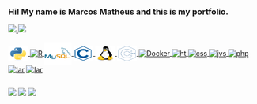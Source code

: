 ### Hi! My name is Marcos Matheus and this is my portfolio.
 
<div align="left">
  <a href="https://github.com/M-MSilva">
  <img height="180em" src="https://github-readme-stats-sigma-five.vercel.app/api?username=M-MSilva&show_icons=true&theme=white&include_all_commits=true&count_private=true"/>
  <img height="180em" src="https://github-readme-stats-sigma-five.vercel.app/api/top-langs/?username=M-MSilva&layout=compact&langs_count=7&theme=white"/>
</div>

 <div style="display: inline_block"><br>
   <img align="center" alt="Python" height="30" width="40" src="https://raw.githubusercontent.com/devicons/devicon/master/icons/python/python-original.svg">
   <img align="center" alt="R" height="30" width="40" src="https://cdn.jsdelivr.net/gh/devicons/devicon/icons/r/r-original.svg">
   <img align="center" alt="Ts" height="45" width="55" src="https://github.com/devicons/devicon/blob/master/icons/mysql/mysql-original-wordmark.svg">
   <img align="center" alt="Js" height="30" width="40" src="https://github.com/devicons/devicon/blob/master/icons/c/c-line.svg">
   <img align="center" alt="Ts" height="30" width="40" src="https://github.com/devicons/devicon/blob/master/icons/linux/linux-original.svg">
   <img align="center" alt="Dock" height="30" width="40" src="https://github.com/devicons/devicon/blob/master/icons/cplusplus/cplusplus-line.svg">
   <img align="center" alt="Docker" height="30" width="40" src="https://cdn.jsdelivr.net/gh/devicons/devicon/icons/docker/docker-plain-wordmark.svg">
   <img align="center" alt="ht" height="30" width="40"  src="https://cdn.jsdelivr.net/gh/devicons/devicon/icons/html5/html5-original-wordmark.svg" />
   <img align="center" alt="css" height="30" width="40"  src="https://cdn.jsdelivr.net/gh/devicons/devicon/icons/css3/css3-original-wordmark.svg" />
   <img align="center" alt="jvs" height="30" width="40"  src="https://cdn.jsdelivr.net/gh/devicons/devicon/icons/javascript/javascript-original.svg" />
   <img align="center" alt="php" height="30" width="40" src="https://cdn.jsdelivr.net/gh/devicons/devicon/icons/php/php-original.svg" />
   <img align="center" alt="lar" height="30" width="40" src="https://cdn.jsdelivr.net/gh/devicons/devicon/icons/laravel/laravel-plain.svg" />
   <img align="center" alt="lar" height="30" width="40" src="https://cdn.jsdelivr.net/gh/devicons/devicon/icons/bootstrap/bootstrap-original.svg" />  
</div>
   
 
 ##
 
 <div>  
  <a href = "mailto:marcosmateusdepaivasilva@gmail.com"><img src="https://img.shields.io/badge/-Gmail-%23333?style=for-the-badge&logo=gmail&logoColor=white" target="_blank"></a>
  <a href="https://www.linkedin.com/in/marcos-matheus-silva-089699b3/" target="_blank"><img src="https://img.shields.io/badge/-LinkedIn-%230077B5?style=for-the-badge&logo=linkedin&logoColor=white" target="_blank"></a> 
  <a href="https://github.com/M-MSilva/M-MSilva/blob/main/Curricullum_Marcos_Matheus_DS.docx?raw=true" download><img src="https://img.shields.io/badge/-My%20curriculum-%232e3748?style=for-the-badge&logo=appveyor" target="_blank"></a>
</div> 
